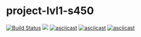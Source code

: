 # project-lvl1-s450
[![Build Status](https://travis-ci.org/apollo1011/project-lvl1-s450.svg?branch=master)](https://travis-ci.org/apollo1011/project-lvl1-s450)
<a href="https://codeclimate.com/github/apollo1011/project-lvl1-s450/maintainability"><img src="https://api.codeclimate.com/v1/badges/605d5495c3e6593aa5a8/maintainability" /></a>
[![asciicast](https://asciinema.org/a/aAP0sqkZDFc2YFYU4yVrSy2GA.svg)](https://asciinema.org/a/aAP0sqkZDFc2YFYU4yVrSy2GA)
[![asciicast](https://asciinema.org/a/S6IcBl0Q6pqYqftDAONQ4wACa.svg)](https://asciinema.org/a/S6IcBl0Q6pqYqftDAONQ4wACa)
[![asciicast](https://asciinema.org/a/1qQhPvLiz6HpG6Fe7Mb89qLnU.svg)](https://asciinema.org/a/1qQhPvLiz6HpG6Fe7Mb89qLnU)
